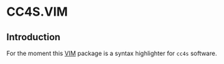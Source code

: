 # CC4S.VIM #


## Introduction ##

For the moment this [VIM](http://www.vim.org) package is 
a syntax highlighter for `cc4s` software.

